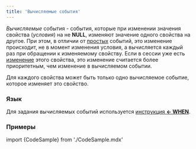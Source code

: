 ```yaml
---
title: 'Вычисляемые события'
---
```


*Вычисляемые* события - события, которые при изменении значения свойства (*условия*) на не **NULL**, изменяют значение одного свойства на другое. При этом, в отличии от [простых](Simple_event.md) событий, это изменение происходит, не в момент изменения условия, а вычисляется каждый раз при обращении к изменяемому свойству. Если в сессии уже есть [изменение](Property_change_CHANGE_.md) этого свойства, это изменение считается более приоритетным, чем изменение в вычисляемом событии.

Для каждого свойства может быть только одно вычисляемое событие, которое изменяет это свойство.  

### Язык

Для задания вычисляемых событий используется [инструкция **<- WHEN**](Instruction_-_WHEN.md).

### Примеры

import {CodeSample} from './CodeSample.mdx'

<CodeSample url="https://ru-documentation.lsfusion.org/sample?file=InstructionSample&block=setwhen"/>

